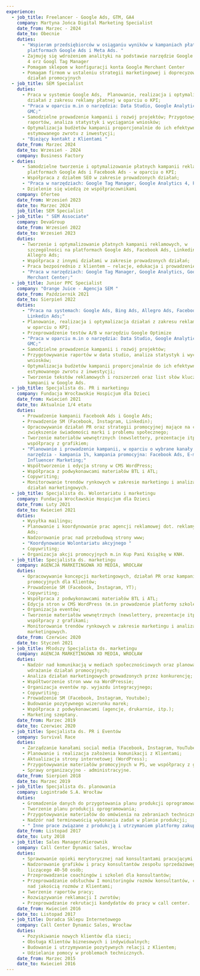 ```yaml
---
experience:
  - job_title: Freelancer - Google Ads, GTM, GA4
    company: Martyna Jońca Digital Marketing Specialist
    date_from: Marzec - 2024
    date_to: Obecnie
    duties:
      - "Wspieram przedsiębiorców w osiąganiu wyników w kampaniach płatnych na
        platformach Google Ads i Meta Ads. "
      - Zajmuję się wdrożeniem analityki na podstawie narzędzie Google Analytics
        4 orz Googl Tag Manager
      - Pomagam sklepom w konfiguracji konta Google Merchant Center
      - Pomagam firmom w ustaleniu strategii marketingowej i doprecyzowaniu
        działań promocyjnych
  - job_title: SEM Specialist
    duties:
      - Praca w systemie Google Ads,  Planowanie, realizacja i optymalizacja
        działań z zakresu reklamy płatnej w oparciu o KPI;
      - "Praca w oparciu m.in o narzędzia: Data Studio, Google Analytics 4, GTM,
        GMC;"
      - Samodzielne prowadzenie kampanii i rozwój projektów; Przygotowywanie
        raportów, analiza statystyk i wyciąganie wniosków;
      - Optymalizacja budżetów kampanii proporcjonalnie do ich efektywności i
        estymowanego zwrotu z inwestycji;
      - "Bieżący kontakt z Klientami "
    date_from: Marzec 2024
    date_to: Wrzesień - 2024
    company: Business Factory
  - duties:
      - Samodzielne tworzenie i optymalizowanie płatnych kampanii reklamowych na
        platformach Google Ads i Facebook Ads - w oparciu o KPI;
      - Współpraca z działem SEO w zakresie prowadzonych działań;
      - "Praca w narzędziach: Google Tag Manager, Google Analytics 4, Power Bi;"
      - Dzielenie się wiedzą ze współpracownikami
    company: Oferteo
    date_from: Wrzesień 2023
    date_to: Marzec 2024
    job_title: SEM Specialist
  - job_title: " SEM Associate"
    company: DevaGroup
    date_from: Wrzesień 2022
    date_to: Wrzesień 2023
    duties:
      - Tworzenie i optymalizowanie płatnych kampanii reklamowych, w
        szczególności na platformach Google Ads, Facebook Ads, Linkedin Ads i
        Allegro Ads;
      - Współpraca z innymi działami w zakresie prowadzonych działań;
      - Praca bezpośrednio z klientem – relacje, edukacja i prowadzenie działań;
      - "Praca w narzędziach: Google Tag Manager, Google Analytics, Google
        Merchant Center;"
  - job_title: Junior PPC Specialist
    company: "Orange Juice - Agencja SEM "
    date_from: Październik 2021
    date_to: Sierpień 2022
    duties:
      - "Praca na systemach: Google Ads, Bing Ads, Allegro Ads, Facebook Ads i
        Linkedin Ads;"
      - Planowanie, realizacja i optymalizacja działań z zakresu reklamy płatnej
        w oparciu o KPI;
      - Przeprowadzenie testów A/B w narzędziu Google Optimize
      - "Praca w oparciu m.in o narzędzia: Data Studio, Google Analytics, GTM,
        GMC;"
      - Samodzielne prowadzenie kampanii i rozwój projektów;
      - Przygotowywanie raportów w data studio, analiza statystyk i wyciąganie
        wniosków;
      - Optymalizacja budżetów kampanii proporcjonalnie do ich efektywności i
        estymowanego zwrotu z inwestycji;
      - Tworzenie tekstów reklamowych i rozszerzeń oraz list słów kluczowych do
        kampanii w Google Ads.
  - job_title: Specjalista ds. PR i marketingu
    company: Fundacja Wrocławskie Hospicjum dla Dzieci
    date_from: Kwiecień 2021
    date_to: Aktualnie 1/4 etatu
    duties:
      - Prowadzenie kampanii Facebook Ads i Google Ads;
      - Prowadzenie SM (Facebook, Instagram, Linkedin);
      - Opracowywanie działań PR oraz strategii promocyjnej mające na celu
        zwiększenie świadomości marki i problemu społecznego;
      - Tworzenie materiałów wewnętrznych (newslettery, prezentacje itp.) we
        współpracy z grafikiem;
      - "Planowanie i prowadzenie kampanii, w oparciu o wybrane kanały i
        narzędzia - kampania 1%, kampania promocyjna: Facebook Ads, E-mail,
        Influencer Marketing;"
      - Współtworzenie i edycja strony w CMS WordPress;
      - Współpraca z podwykonawcami materiałów BTL i ATL;
      - Copywriting;
      - Monitorowanie trendów rynkowych w zakresie marketingu i analiza
        działań marketingowych.
  - job_title: Specjalista ds. Wolontariatu i marketingu
    company: Fundacja Wrocławskie Hospicjum dla Dzieci
    date_from: Luty 2021
    date_to: Kwiecień 2021
    duties:
      - Wysyłka mailingu;
      - Planowanie i koordynowanie prac agencji reklamowej dot. reklamy w Google
        Ads;
      - Nadzorowanie prac nad przebudową strony www;
      - "Koordynowanie Wolontariatu akcyjnego "
      - Copywriting;
      - Organizacja akcji promocyjnych m.in Kup Pani Książkę w KNH.
  - job_title: Specjalista ds. marketingu
    company: AGENCJA MARKETINGOWA XO MEDIA, WROCŁAW
    duties:
      - Opracowywanie koncepcji marketingowych, działań PR oraz kampanii
        promocyjnych dla Klientów;
      - Prowadzenie SM (Facebook, Instagram, YT);
      - Copywriting;
      - Współpraca z podwykonawcami materiałów BTL i ATL;
      - Edycja stron w CMS WordPress (m.in prowadzenie platformy szkoleniowej)
      - Organizacja eventów;
      - Tworzenie materiałów wewnętrznych (newslettery, prezentacje itp.) we
        współpracy z grafikami;
      - Monitorowanie trendów rynkowych w zakresie marketingu i analiza działań
        marketingowych.
    date_from: Czerwiec 2020
    date_to: Styczeń 2021
  - job_title: Młodszy Specjalista ds. marketingu
    company: AGENCJA MARKETINGOWA XO MEDIA, WROCŁAW
    duties:
      - Nadzór nad komunikacją w mediach społecznościowych oraz planowanie i
        wdrażanie działań promocyjnych;
      - Analiza działań marketingowych prowadzonych przez konkurencję;
      - Współtworzenie stron www na WordPressie;
      - Organizacja eventów np. wyjazdu integracyjnego;
      - Copywriting;
      - Prowadzenie SM (Facebook, Instagram, Youtube);
      - Budowanie pozytywnego wizerunku marek;
      - Współpraca z podwykonawcami (agencje, drukarnie, itp.);
      - Marketing szeptany.
    date_from: Marzec 2019
    date_to: Czerwiec 2020
  - job_title: Specjalista ds. PR i Eventów
    company: Survival Race
    duties:
      - Zarządzanie kanałami social media (Facebook, Instagram, YouTube);
      - Planowanie i realizacja założenia komunikacji z Klientami;
      - Aktualizacja strony internetowej (WordPress);
      - Przygotowywanie materiałów promocyjnych w PS, we współpracy z grafikiem;
      - Sprawy organizacyjno - administracyjne.
    date_from: Sierpień 2018
    date_to: Marzec 2019
  - job_title: Specjalista ds. planowania
    company: Logintrade S.A. Wrocław
    duties:
      - Gromadzenie danych do przygotowania planu produkcji oprogramowania;
      - Tworzenie planu produkcji oprogramowania;
      - Przygotowywanie materiałów do omówienia na zebraniach technicznych;
      - Nadzór nad terminowością wykonania zadań w planie produkcji;
      - " Inne prace związane z produkcją i utrzymaniem platformy zakupowej"
    date_from: Listopad 2017
    date_to: Luty 2018
  - job_title: Sales Manager/Kierownik
    company: Call Center Dynamic Sales, Wrocław
    duties:
      - Sprawowanie opieki merytorycznej nad konsultantami pracującymi w CC;
      - Nadzorowanie grafików i pracy konsultantów zespołu sprzedażowego
        liczącego 40-50 osób;
      - Przeprowadzanie coachingów i szkoleń dla konsultantów;
      - Przeprowadzanie odsłuchów I monitoringów rozmów konsultantów, czuwanie
        nad jakością rozmów z Klientami;
      - Tworzenie raportów pracy;
      - Rozwiązywanie reklamacji I zwrotów;
      - Przeprowadzanie rekrutacji kandydatów do pracy w call center.
    date_from: Kwiecień 2016
    date_to: Listopad 2017
  - job_title: Doradca Sklepu Internetowego
    company: Call Center Dynamic Sales, Wrocław
    duties:
      - Pozyskiwanie nowych klientów dla sieci;
      - Obsługa Klientów biznesowych i indywidualnych;
      - Budowanie i utrzymywanie pozytywnych relacji z Klientem;
      - Udzielanie pomocy w problemach technicznych.
    date_from: Marzec 2015
    date_to: Kwiecień 2016
---
```

